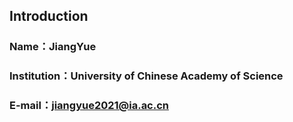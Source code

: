 ## Introduction
### Name：JiangYue
### Institution：University of Chinese Academy of Science
### E-mail：jiangyue2021@ia.ac.cn
